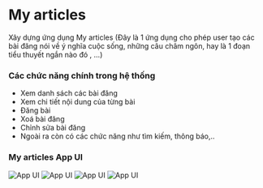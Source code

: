 # My articles
Xây dựng ứng dụng My articles
(Đây là 1 ứng dụng cho phép user tạo các bài đăng nói về ý nghĩa cuộc sống, những câu châm ngôn, hay là 1 đoạn tiểu thuyết ngắn nào đó , ...)

### Các chức năng chính trong hệ thống 
- Xem danh sách các bài đăng
- Xem chi tiết nội dung của từng bài
- Đăng bài 
- Xoá bài đăng 
- Chỉnh sửa bài đăng
- Ngoài ra còn có các chức năng như tìm kiếm, thông báo,..
### My articles App UI

![App UI](/assets/images/home.png)
![App UI](/assets/images/detail.png)
![App UI](/assets/images/add.png)
![App UI](/assets/images/edit-delete.png)
